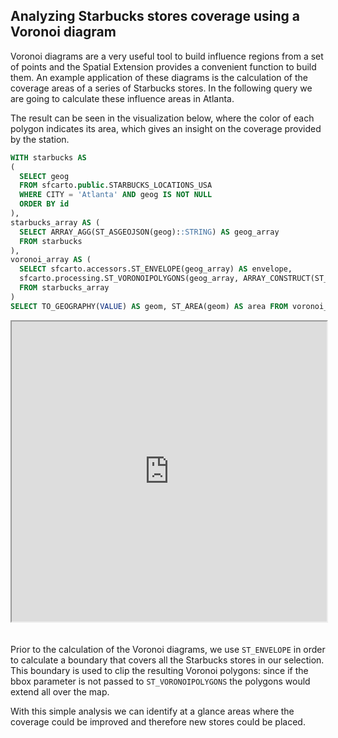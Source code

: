 ## Analyzing Starbucks stores coverage using a Voronoi diagram

Voronoi diagrams are a very useful tool to build influence regions from a set of points and the Spatial Extension provides a convenient function to build them. An example application of these diagrams is the calculation of the coverage areas of a series of Starbucks stores. In the following query we are going to calculate these influence areas in Atlanta. 

The result can be seen in the visualization below, where the color of each polygon indicates its area, which gives an insight on the coverage provided by the station.

```sql
WITH starbucks AS
(
  SELECT geog
  FROM sfcarto.public.STARBUCKS_LOCATIONS_USA 
  WHERE CITY = 'Atlanta' AND geog IS NOT NULL
  ORDER BY id
),
starbucks_array AS ( 
  SELECT ARRAY_AGG(ST_ASGEOJSON(geog)::STRING) AS geog_array
  FROM starbucks
),
voronoi_array AS (
  SELECT sfcarto.accessors.ST_ENVELOPE(geog_array) AS envelope,
  sfcarto.processing.ST_VORONOIPOLYGONS(geog_array, ARRAY_CONSTRUCT(ST_XMIN(envelope), ST_YMIN(envelope), ST_XMAX(envelope), ST_YMAX(envelope))) AS nested_voronoi
  FROM starbucks_array
)
SELECT TO_GEOGRAPHY(VALUE) AS geom, ST_AREA(geom) AS area FROM voronoi_array, lateral FLATTEN(input => nested_voronoi)
```

<iframe height=480px width=100% style='margin-bottom:20px' src="https://team.carto.com/u/agraciano/builder/44a8ae78-3443-4471-96a2-888c5dd1d9c8/layers#/" title="Starbucks stores coverage visualization by means of a Voronoi diagram."></iframe>

Prior to the calculation of the Voronoi diagrams, we use `ST_ENVELOPE` in order to calculate a boundary that covers all the Starbucks stores in our selection. This boundary is used to clip the resulting Voronoi polygons: since if the bbox parameter is not passed to `ST_VORONOIPOLYGONS` the polygons would extend all over the map.

With this simple analysis we can identify at a glance areas where the coverage could be improved and therefore new stores could be placed.




